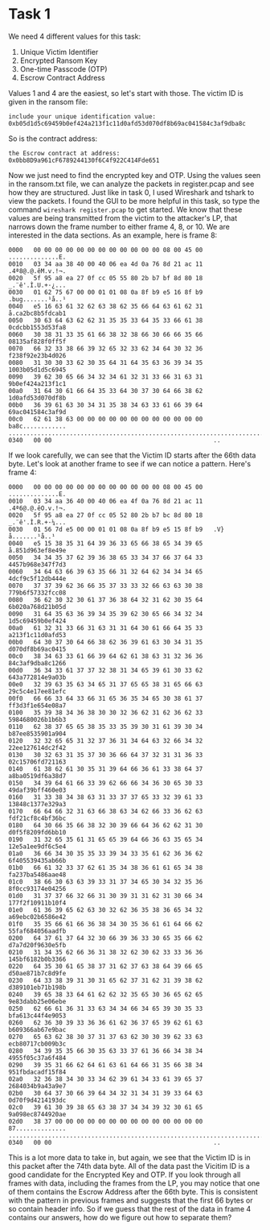 # Task 1

We need 4 different values for this task:

1. Unique Victim Identifier
2. Encrypted Ransom Key
3. One-time Passcode (OTP)
4. Escrow Contract Address

Values 1 and 4 are the easiest, so let's start with those. The victim ID is given in the ransom file:
```
include your unique identification value: 0xb05d1d5c69459b0ef424a213f1c11d0afd53d070df8b69ac041584c3af9dba8c
```
So is the contract address: 
```
the Escrow contract at address: 0x0bb8D9a961cF6789244130f6C4f922C414Fde651
```
Now we just need to find the encrypted key and OTP. Using the values seen in the ransom.txt file, we can
analyze the packets in register.pcap and see how they are structured. Just like in task 0, I used Wireshark
and tshark to view the packets. I found the GUI to be more helpful in this task, so type the command
`wireshark register.pcap` to get started. We know that these values are being transmitted from the victim
to the attacker's LP, that narrows down the frame number to either frame 4, 8, or 10. We are interested in the
data sections. As an example, here is frame 8:
```
0000   00 00 00 00 00 00 00 00 00 00 00 00 08 00 45 00   ..............E.
0010   03 34 aa 38 40 00 40 06 ea 4d 0a 76 8d 21 ac 11   .4ª8@.@.êM.v.!¬.
0020   5f 95 a8 ea 27 0f cc 05 55 80 2b b7 bf 8d 80 18   _.¨ê'.Ì.U.+·¿...
0030   01 62 75 67 00 00 01 01 08 0a 8f b9 e5 16 8f b9   .bug.......¹å..¹
0040   e5 16 63 61 32 62 63 38 62 35 66 64 63 61 62 31   å.ca2bc8b5fdcab1
0050   30 63 64 63 62 62 31 35 35 33 64 35 33 66 61 38   0cdcbb1553d53fa8
0060   30 38 31 33 35 61 66 38 32 38 66 30 66 66 35 66   08135af828f0ff5f
0070   66 32 33 38 66 39 32 65 32 33 62 34 64 30 32 36   f238f92e23b4d026
0080   31 30 30 33 62 30 35 64 31 64 35 63 36 39 34 35   1003b05d1d5c6945
0090   39 62 30 65 66 34 32 34 61 32 31 33 66 31 63 31   9b0ef424a213f1c1
00a0   31 64 30 61 66 64 35 33 64 30 37 30 64 66 38 62   1d0afd53d070df8b
00b0   36 39 61 63 30 34 31 35 38 34 63 33 61 66 39 64   69ac041584c3af9d
00c0   62 61 38 63 00 00 00 00 00 00 00 00 00 00 00 00   ba8c............
.........................................................................
0340   00 00                                             ..
```
If we look carefully, we can see that the Victim ID starts after the 66th data byte. Let's look at another frame
to see if we can notice a pattern. Here's frame 4:
```
0000   00 00 00 00 00 00 00 00 00 00 00 00 08 00 45 00   ..............E.
0010   03 34 aa 36 40 00 40 06 ea 4f 0a 76 8d 21 ac 11   .4ª6@.@.êO.v.!¬.
0020   5f 95 a8 ea 27 0f cc 05 52 80 2b b7 bc 8d 80 18   _.¨ê'.Ì.R.+·¼...
0030   01 56 7d e5 00 00 01 01 08 0a 8f b9 e5 15 8f b9   .V}å.......¹å..¹
0040   e5 15 38 35 31 64 39 36 33 65 66 38 65 34 39 65   å.851d963ef8e49e
0050   34 34 35 37 62 39 36 38 65 33 34 37 66 37 64 33   4457b968e347f7d3
0060   34 64 63 66 39 63 35 66 31 32 64 62 34 34 34 65   4dcf9c5f12db444e
0070   37 37 39 62 36 66 35 37 33 33 32 66 63 63 30 38   779b6f57332fcc08
0080   36 62 30 32 30 61 37 36 38 64 32 31 62 30 35 64   6b020a768d21b05d
0090   31 64 35 63 36 39 34 35 39 62 30 65 66 34 32 34   1d5c69459b0ef424
00a0   61 32 31 33 66 31 63 31 31 64 30 61 66 64 35 33   a213f1c11d0afd53
00b0   64 30 37 30 64 66 38 62 36 39 61 63 30 34 31 35   d070df8b69ac0415
00c0   38 34 63 33 61 66 39 64 62 61 38 63 31 32 36 36   84c3af9dba8c1266
00d0   36 34 33 61 37 37 32 38 31 34 65 39 61 30 33 62   643a772814e9a03b
00e0   32 39 63 35 63 34 65 31 37 65 65 38 31 65 66 63   29c5c4e17ee81efc
00f0   66 66 33 64 33 66 31 65 36 35 34 65 30 38 61 37   ff3d3f1e654e08a7
0100   35 39 38 34 36 38 30 30 32 36 62 31 62 36 62 33   5984680026b1b6b3
0110   62 38 37 65 65 38 35 33 35 39 30 31 61 39 30 34   b87ee8535901a904
0120   32 32 65 65 31 32 37 36 31 34 64 63 32 66 34 32   22ee127614dc2f42
0130   30 32 63 31 35 37 30 36 66 64 37 32 31 31 36 33   02c15706fd721163
0140   61 38 62 61 30 35 31 39 64 66 36 61 33 38 64 37   a8ba0519df6a38d7
0150   34 39 64 61 66 33 39 62 66 66 34 36 30 65 30 33   49daf39bff460e03
0160   31 33 38 34 38 63 31 33 37 37 65 33 32 39 61 33   13848c1377e329a3
0170   66 64 66 32 31 63 66 38 63 34 62 66 33 36 62 63   fdf21cf8c4bf36bc
0180   64 30 66 35 66 38 32 30 39 66 64 36 62 62 31 30   d0f5f8209fd6bb10
0190   31 32 65 35 61 31 65 65 39 64 66 36 63 35 65 34   12e5a1ee9df6c5e4
01a0   36 66 34 30 35 35 33 39 34 33 35 61 62 36 36 62   6f405539435ab66b
01b0   66 61 32 33 37 62 61 35 34 38 36 61 61 65 34 38   fa237ba5486aae48
01c0   38 66 30 63 63 39 33 31 37 34 65 30 34 32 35 36   8f0cc93174e04256
01d0   31 37 37 66 32 66 31 30 39 31 31 62 31 30 66 34   177f2f10911b10f4
01e0   61 36 39 65 62 63 30 32 62 36 35 38 36 65 34 32   a69ebc02b6586e42
01f0   35 35 66 61 66 36 38 34 30 35 36 61 61 64 66 62   55faf684056aadfb
0200   64 37 61 37 64 32 30 66 39 36 33 30 65 35 66 62   d7a7d20f9630e5fb
0210   31 34 35 62 66 36 31 38 32 62 30 62 33 33 36 36   145bf6182b0b3366
0220   64 35 30 61 65 38 37 31 62 37 63 38 64 39 66 65   d50ae871b7c8d9fe
0230   64 33 38 39 31 30 31 65 62 37 31 62 31 39 38 62   d389101eb71b198b
0240   39 65 38 33 64 61 62 62 32 35 65 30 36 65 62 65   9e83dabb25e06ebe
0250   62 66 61 36 31 33 63 34 34 66 34 65 39 30 35 33   bfa613c44f4e9053
0260   62 36 30 39 33 36 36 61 62 36 37 65 39 62 61 63   b609366ab67e9bac
0270   65 63 62 38 30 37 31 37 63 62 30 30 39 62 33 63   ecb80717cb009b3c
0280   34 39 35 35 66 30 35 63 33 37 61 36 66 34 38 34   4955f05c37a6f484
0290   39 35 31 66 62 64 61 63 61 64 66 31 35 66 38 34   951fbdacadf15f84
02a0   32 36 38 34 30 33 34 62 39 61 34 33 61 39 65 37   2684034b9a43a9e7
02b0   30 64 37 30 66 39 64 34 32 31 34 31 39 33 64 63   0d70f9d4214193dc
02c0   39 61 30 39 38 65 63 38 37 34 34 39 32 30 61 65   9a098ec8744920ae
02d0   38 37 00 00 00 00 00 00 00 00 00 00 00 00 00 00   87..............
.........................................................................
0340   00 00                                             ..
```
This is a lot more data to take in, but again, we see that the Victim ID is in this packet after the 74th data byte. 
All of the data past the Vicitim ID is a good candidate for the Encrypted Key and OTP. If you look through all frames 
with data, including the frames from the LP, you may notice that one of them contains the Escrow Address after the 66th byte.
This is consistent with the pattern in previous frames and suggests that the first 66 bytes or so contain header info. So if we 
guess that the rest of the data in frame 4 contains our answers, how do we figure out how to separate them? 
